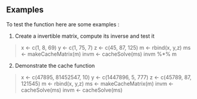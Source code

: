 ## Examples


To test the function here are some examples :

1. Create a invertible matrix, compute its inverse and test it 


> x <- c(1, 8, 69)
> y <- c(1, 75, 7)
> z <- c(45, 87, 125)
> m <- rbind(x, y,z)
> ms <- makeCacheMatrix(m)
> invm <- cacheSolve(ms)
> invm %*% m
             
2. Demonstrate the cache function

> x <- c(47895, 81452547, 10)
> y <- c(1447896, 5, 777)
> z <- c(45789, 87, 121545)
> m <- rbind(x, y,z)
> ms <- makeCacheMatrix(m)
> invm <- cacheSolve(ms)
> invm <- cacheSolve(ms)
